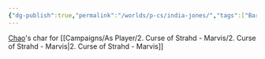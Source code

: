 ```yaml
---
{"dg-publish":true,"permalink":"/worlds/p-cs/india-jones/","tags":["Barovia","Marvis"]}
---
```


[Chao](Chao.md)'s char for [[Campaigns/As Player/2. Curse of Strahd - Marvis/2. Curse of Strahd - Marvis\|2. Curse of Strahd - Marvis]]
